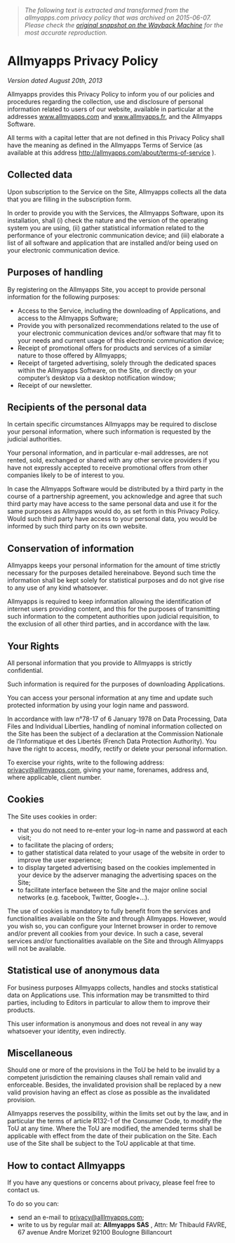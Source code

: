 > *The following text is extracted and transformed from the allmyapps.com privacy policy that was archived on 2015-06-07. Please check the [original snapshot on the Wayback Machine](https://web.archive.org/web/20150607190000id_/http%3A//allmyapps.com/about/privacy-policy) for the most accurate reproduction.*

# Allmyapps Privacy Policy

_Version dated August 20th, 2013_

Allmyapps provides this Privacy Policy to inform you of our policies and procedures regarding the collection, use and disclosure of personal information related to users of our website, available in particular at the addresses www.allmyapps.com and www.allmyapps.fr, and the Allmyapps Software.

All terms with a capital letter that are not defined in this Privacy Policy shall have the meaning as defined in the Allmyapps Terms of Service (as available at this address <http://allmyapps.com/about/terms-of-service> ).

## Collected data

Upon subscription to the Service on the Site, Allmyapps collects all the data that you are filling in the subscription form.

In order to provide you with the Services, the Allmyapps Software, upon its installation, shall (i) check the nature and the version of the operating system you are using, (ii) gather statistical information related to the performance of your electronic communication device; and (iii) elaborate a list of all software and application that are installed and/or being used on your electronic communication device.

## Purposes of handling

By registering on the Allmyapps Site, you accept to provide personal information for the following purposes:

  * Access to the Service, including the downloading of Applications, and access to the Allmyapps Software;
  * Provide you with personalized recommendations related to the use of your electronic communication devices and/or software that may fit to your needs and current usage of this electronic communication device;
  * Receipt of promotional offers for products and services of a similar nature to those offered by Allmyapps;
  * Receipt of targeted advertising, solely through the dedicated spaces within the Allmyapps Software, on the Site, or directly on your computer’s desktop via a desktop notification window;
  * Receipt of our newsletter.



## Recipients of the personal data

In certain specific circumstances Allmyapps may be required to disclose your personal information, where such information is requested by the judicial authorities.

Your personal information, and in particular e-mail addresses, are not rented, sold, exchanged or shared with any other service providers if you have not expressly accepted to receive promotional offers from other companies likely to be of interest to you.

In case the Allmyapps Software would be distributed by a third party in the course of a partnership agreement, you acknowledge and agree that such third party may have access to the same personal data and use it for the same purposes as Allmyapps would do, as set forth in this Privacy Policy. Would such third party have access to your personal data, you would be informed by such third party on its own website.

## Conservation of information

Allmyapps keeps your personal information for the amount of time strictly necessary for the purposes detailed hereinabove. Beyond such time the information shall be kept solely for statistical purposes and do not give rise to any use of any kind whatsoever. 

Allmyapps is required to keep information allowing the identification of internet users providing content, and this for the purposes of transmitting such information to the competent authorities upon judicial requisition, to the exclusion of all other third parties, and in accordance with the law.

## Your Rights

All personal information that you provide to Allmyapps is strictly confidential.

Such information is required for the purposes of downloading Applications.

You can access your personal information at any time and update such protected information by using your login name and password.

In accordance with law n°78-17 of 6 January 1978 on Data Processing, Data Files and Individual Liberties, handling of nominal information collected on the Site has been the subject of a declaration at the Commission Nationale de l’Informatique et des Libertés (French Data Protection Authority). You have the right to access, modify, rectify or delete your personal information. 

To exercise your rights, write to the following address: [privacy@alllmyapps.com](mailto:privacy@alllmyapps.com), giving your name, forenames, address and, where applicable, client number.

## Cookies

The Site uses cookies in order:

  * that you do not need to re-enter your log-in name and password at each visit;
  * to facilitate the placing of orders;
  * to gather statistical data related to your usage of the website in order to improve the user experience;
  * to display targeted advertising based on the cookies implemented in your device by the adserver managing the advertising spaces on the Site;
  * to facilitate interface between the Site and the major online social networks (e.g. facebook, Twitter, Google+…).



The use of cookies is mandatory to fully benefit from the services and functionalities available on the Site and through Allmyapps. However, would you wish so, you can configure your Internet browser in order to remove and/or prevent all cookies from your device. In such a case, several services and/or functionalities available on the Site and through Allmyapps will not be available.

## Statistical use of anonymous data 

For business purposes Allmyapps collects, handles and stocks statistical data on Applications use. This information may be transmitted to third parties, including to Editors in particular to allow them to improve their products.

This user information is anonymous and does not reveal in any way whatsoever your identity, even indirectly.

## Miscellaneous

Should one or more of the provisions in the ToU be held to be invalid by a competent jurisdiction the remaining clauses shall remain valid and enforceable. Besides, the invalidated provision shall be replaced by a new valid provision having an effect as close as possible as the invalidated provision.

Allmyapps reserves the possibility, within the limits set out by the law, and in particular the terms of article R132-1 of the Consumer Code, to modify the ToU at any time. Where the ToU are modified, the amended terms shall be applicable with effect from the date of their publication on the Site. Each use of the Site shall be subject to the ToU applicable at that time.

## How to contact Allmyapps

If you have any questions or concerns about privacy, please feel free to contact us.

To do so you can:

  * send an e-mail to [privacy@alllmyapps.com](mailto:privacy@alllmyapps.com);
  * write to us by regular mail at: **Allmyapps SAS** , Attn: Mr Thibauld FAVRE, 67 avenue Andre Morizet 92100 Boulogne Billancourt


